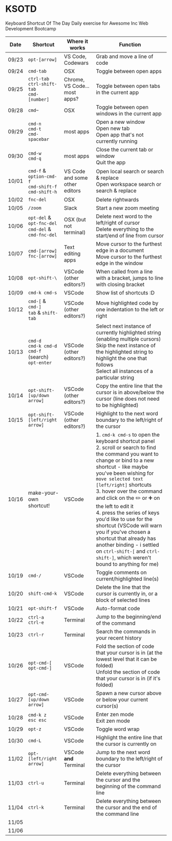 # KSOTD
Keyboard Shortcut Of The Day
Daily exercise for Awesome Inc Web Development Bootcamp

| Date | Shortcut | Where it works | Function |
| - | - | - | - |
| 09/23 | `opt-[arrow]` | VS Code, Codewars | Grab and move a line of code |
| 09/24 | `cmd-tab` | OSX | Toggle between open apps |
| 09/25 | `ctrl-tab`<br>`ctrl-shift-tab`<br>`cmd-[number]` | Chrome, VS Code... most apps? | Toggle between open tabs in the current app |
| 09/28 | `cmd~` | OSX | Toggle between open windows in the current app |
| 09/29 | `cmd-n`<br>`cmd-t`<br>`cmd-spacebar` | most apps | Open a new window<br>Open new tab<br>Open app that's not currently running |
| 09/30 | `cmd-w`<br>`cmd-q` | most apps | Close the current tab or window<br>Quit the app |
| 10/01 | `cmd-f` & `option-cmd-f`<br>`cmd-shift-f` `cmd-shift-h` | VS Code and some other editors | Open local search or search & replace<br>Open workspace search or search & replace |
| 10/02 | `fnc-del` | OSX | Delete rightwards |
| 10/05 | `/zoom` | Slack | Start a new zoom meeting |
| 10/06 | `opt-del` & `opt-fnc-del`<br>`cmd-del` & `cmd-fnc-del` | OSX (but not terminal) | Delete next word to the left/right of cursor<br>Delete everything to the start/end of line from cursor |
| 10/07 | `cmd-[arrow]`<br>`fnc-[arrow]` | Text editing apps | Move cursor to the furthest edge in a document<br>Move cursor to the furthest edge in the window |
| 10/08 | `opt-shift-\` | VSCode (other editors?) | When called from a line with a bracket, jumps to line with closing bracket |
| 10/09 | `cmd-k cmd-s` | VSCode | Show list of shortcuts :D |
| 10/12 | `cmd-[` & `cmd-]`<br>`tab` & `shift-tab` | VSCode (other editors?) | Move highlighted code by one indentation to the left or right |
| 10/13 | `cmd-d`<br>`cmd-k cmd-d`<br>`cmd-f` (search) `opt-enter` | VSCode (other editors?) | Select next instance of currently highlighted string (enabling multiple cursors)<br>Skip the next instance of the highlighted string to highlight the one that follows<br>Select all instances of a particular string |
| 10/14 | `opt-shift-[up/down arrow]` | VSCode (other editors?) | Copy the entire line that the cursor is in above/below the cursor (line does not need to be highlighted) |
| 10/15 | `opt-shift-[left/right arrow]` | VSCode (other editors?) | Highlight to the next word boundary to the left/right of the cursor |
| 10/16 | make-your-own shortcut! | VSCode | 1. `cmd-k cmd-s` to open the keyboard shortcut panel<br>2. scroll or search to find the command you want to change or bind to a new shortcut - like maybe you've been wishing for `move selected text [left/right]` shortcuts<br>3. hover over the command and click on the :pencil2: or :heavy_plus_sign: on the left to edit it<br>4. press the series of keys you'd like to use for the shortcut (VSCode will warn you if you've chosen a shortcut that already has another binding - i settled on `ctrl-shift-[` and `ctrl-shift-]`, which weren't bound to anything for me) |
| 10/19 | `cmd-/` | VSCode | Toggle comments on current/highlighted line(s) |
| 10/20 | `shift-cmd-k` | VSCode | Delete the line that the cursor is currently in, or a block of selected lines |
| 10/21 | `opt-shift-f` | VSCode | Auto-format code |
| 10/22 | `ctrl-a`<br>`ctrl-e` | Terminal | Jump to the beginning/end of the command |
| 10/23 | `ctrl-r` | Terminal | Search the commands in your recent history |
| 10/26 | `opt-cmd-[`<br>`opt-cmd-]` | VSCode | Fold the section of code that your cursor is in (at the lowest level that it can be folded)<br>Unfold the section of code that your cursor is in (if it's folded) |
| 10/27 | `opt-cmd-[up/down arrow]` | VSCode | Spawn a new cursor above or below your current cursor(s) |
| 10/28 | `cmd-k z`<br>`esc esc` | VSCode | Enter zen mode<br>Exit zen mode |
| 10/29 | `opt-z` | VSCode | Toggle word wrap |
| 10/30 | `cmd-L` | VSCode | Highlight the entire line that the cursor is currently on |
| 11/02 | `opt-[left/right arrow]` | VSCode **and** Terminal | Jump to the next word boundary to the left/right of the cursor |
| 11/03 | `ctrl-u` | Terminal | Delete everything between the cursor and the beginning of the command line |
| 11/04 | `ctrl-k` | Terminal | Delete everything between the cursor and the end of the command line |
| 11/05 |  |  |  |
| 11/06 |  |  |  |

